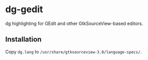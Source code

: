 dg-gedit
===========

dg highlighting for GEdit and other GtkSourceView-based editors.

Installation
------------

Copy `dg.lang` to `/usr/share/gtksourceview-3.0/language-specs/`.
